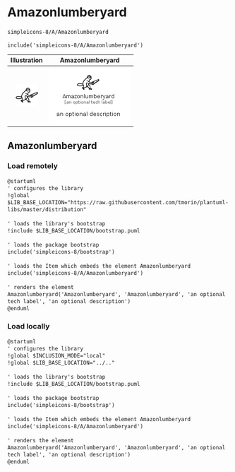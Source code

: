 # Amazonlumberyard


```text
simpleicons-8/A/Amazonlumberyard
```

```text
include('simpleicons-8/A/Amazonlumberyard')
```



| Illustration | Amazonlumberyard |
| :---: | :---: |
| ![illustration for Illustration](../../simpleicons-8/A/Amazonlumberyard.png) | ![illustration for Amazonlumberyard](../../simpleicons-8/A/Amazonlumberyard.Local.png) |




## Amazonlumberyard

### Load remotely
```plantuml
@startuml
' configures the library
!global $LIB_BASE_LOCATION="https://raw.githubusercontent.com/tmorin/plantuml-libs/master/distribution"

' loads the library's bootstrap
!include $LIB_BASE_LOCATION/bootstrap.puml

' loads the package bootstrap
include('simpleicons-8/bootstrap')

' loads the Item which embeds the element Amazonlumberyard
include('simpleicons-8/A/Amazonlumberyard')

' renders the element
Amazonlumberyard('Amazonlumberyard', 'Amazonlumberyard', 'an optional tech label', 'an optional description')
@enduml
```

### Load locally
```plantuml
@startuml
' configures the library
!global $INCLUSION_MODE="local"
!global $LIB_BASE_LOCATION="../.."

' loads the library's bootstrap
!include $LIB_BASE_LOCATION/bootstrap.puml

' loads the package bootstrap
include('simpleicons-8/bootstrap')

' loads the Item which embeds the element Amazonlumberyard
include('simpleicons-8/A/Amazonlumberyard')

' renders the element
Amazonlumberyard('Amazonlumberyard', 'Amazonlumberyard', 'an optional tech label', 'an optional description')
@enduml
```

